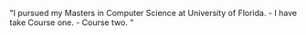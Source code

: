 "I pursued my Masters in Computer Science at University of Florida.
      - I have take Course one.
      - Course two.
    "